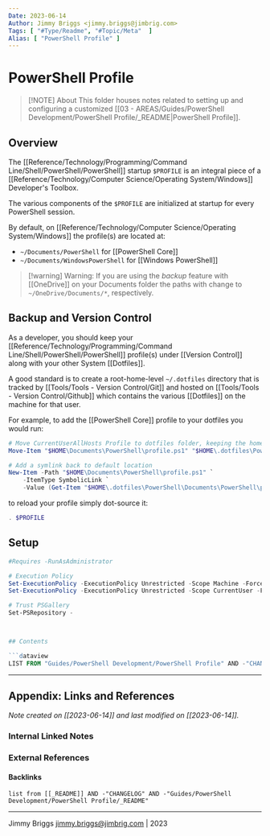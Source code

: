 ```yaml
---
Date: 2023-06-14
Author: Jimmy Briggs <jimmy.briggs@jimbrig.com>
Tags: [ "#Type/Readme", "#Topic/Meta"  ]
Alias: [ "PowerShell Profile" ]
---
```


# PowerShell Profile

> [!NOTE] About
> This folder houses notes related to setting up and configuring a customized [[03 - AREAS/Guides/PowerShell Development/PowerShell Profile/_README|PowerShell Profile]].

## Overview

The [[Reference/Technology/Programming/Command Line/Shell/PowerShell/PowerShell]] startup `$PROFILE` is an integral piece of a [[Reference/Technology/Computer Science/Operating System/Windows]] Developer's Toolbox.

The various components of the `$PROFILE` are initialized at startup for every PowerShell session.

By default, on [[Reference/Technology/Computer Science/Operating System/Windows]] the profile(s) are located at:

- `~/Documents/PowerShell` for [[PowerShell Core]]
- `~/Documents/WindowsPowerShell` for [[Windows PowerShell]]

> [!warning] Warning:
> If you are using the *backup* feature with [[OneDrive]] on your Documents folder the paths with change to `~/OneDrive/Documents/*`, respectively.

## Backup and Version Control

As a developer, you should keep your [[Reference/Technology/Programming/Command Line/Shell/PowerShell/PowerShell]] profile(s) under [[Version Control]] along with your other System [[Dotfiles]].

A good standard is to create a root-home-level `~/.dotfiles` directory that is tracked by [[Tools/Tools - Version Control/Git]] and hosted on [[Tools/Tools - Version Control/Github]] which contains the various [[Dotfiles]] on the machine for that user.

For example, to add the [[PowerShell Core]] profile to your dotfiles you would run:

```powershell
# Move CurrentUserAllHosts Profile to dotfiles folder, keeping the home directory tree structure:
Move-Item "$HOME\Documents\PowerShell\profile.ps1" "$HOME\.dotfiles\PowerShell\Documents\PowerShell\profile.ps1"

# Add a symlink back to default location
New-Item -Path "$HOME\Documents\PowerShell\profile.ps1" `
	-ItemType SymbolicLink `
	-Value (Get-Item "$HOME\.dotfiles\PowerShell\Documents\PowerShell\profile.ps1").FullName
```

to reload your profile simply dot-source it:

```powershell
. $PROFILE
```

## Setup

```powershell
#Requires -RunAsAdministrator

# Execution Policy
Set-ExecutionPolicy -ExecutionPolicy Unrestricted -Scope Machine -Force
Set-ExecutionPolicy -ExecutionPolicy Unrestricted -Scope CurrentUser -Force

# Trust PSGallery
Set-PSRepository -



## Contents

```dataview
LIST FROM "Guides/PowerShell Development/PowerShell Profile" AND -"CHANGELOG" AND -"Guides/PowerShell Development/PowerShell Profile/_README"
```

***

## Appendix: Links and References

*Note created on [[2023-06-14]] and last modified on [[2023-06-14]].*

### Internal Linked Notes

### External References

#### Backlinks

```dataview
list from [[_README]] AND -"CHANGELOG" AND -"Guides/PowerShell Development/PowerShell Profile/_README"
```


***

Jimmy Briggs <jimmy.briggs@jimbrig.com> | 2023

